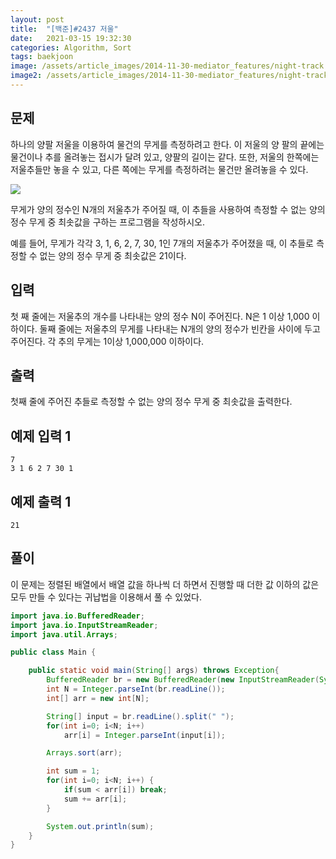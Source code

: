 ```yaml
---
layout: post
title:  "[백준]#2437 저울"
date:   2021-03-15 19:32:30
categories: Algorithm, Sort
tags: baekjoon
image: /assets/article_images/2014-11-30-mediator_features/night-track.JPG
image2: /assets/article_images/2014-11-30-mediator_features/night-track-mobile.JPG
---
```


문제
--------------------

하나의 양팔 저울을 이용하여 물건의 무게를 측정하려고 한다. 이 저울의 양 팔의 끝에는 물건이나 추를 올려놓는 접시가 달려 있고, 양팔의 길이는 같다. 또한, 저울의 한쪽에는 저울추들만 놓을 수 있고, 다른 쪽에는 무게를 측정하려는 물건만 올려놓을 수 있다.

![](https://www.acmicpc.net/upload/images/Screen%20Shot%202012-09-07%20at%20%EC%98%A4%ED%9B%84%203_42_35.png)

무게가 양의 정수인 N개의 저울추가 주어질 때, 이 추들을 사용하여 측정할 수 없는 양의 정수 무게 중 최솟값을 구하는 프로그램을 작성하시오.

예를 들어, 무게가 각각 3, 1, 6, 2, 7, 30, 1인 7개의 저울추가 주어졌을 때, 이 추들로 측정할 수 없는 양의 정수 무게 중 최솟값은 21이다. 

입력
---------------------------

첫 째 줄에는 저울추의 개수를 나타내는 양의 정수 N이 주어진다. N은 1 이상 1,000 이하이다. 둘째 줄에는 저울추의 무게를 나타내는 N개의 양의 정수가 빈칸을 사이에 두고 주어진다. 각 추의 무게는 1이상 1,000,000 이하이다.

출력
----------------

첫째 줄에 주어진 추들로 측정할 수 없는 양의 정수 무게 중 최솟값을 출력한다.

예제 입력 1 
----------------------

```
7
3 1 6 2 7 30 1
```

예제 출력 1 
------------------------

```
21
```

풀이
--------------------------

이 문제는 정렬된 배열에서 배열 값을 하나씩 더 하면서 진행할 때 더한 값 이하의 값은 모두 만들 수 있다는 귀납법을 이용해서 풀 수 있었다.

```java
import java.io.BufferedReader;
import java.io.InputStreamReader;
import java.util.Arrays;

public class Main {

    public static void main(String[] args) throws Exception{
        BufferedReader br = new BufferedReader(new InputStreamReader(System.in));
        int N = Integer.parseInt(br.readLine());
        int[] arr = new int[N];

        String[] input = br.readLine().split(" ");
        for(int i=0; i<N; i++)
            arr[i] = Integer.parseInt(input[i]);

        Arrays.sort(arr);

        int sum = 1;
        for(int i=0; i<N; i++) {
            if(sum < arr[i]) break;
            sum += arr[i];
        }

        System.out.println(sum);
    }
}
```
